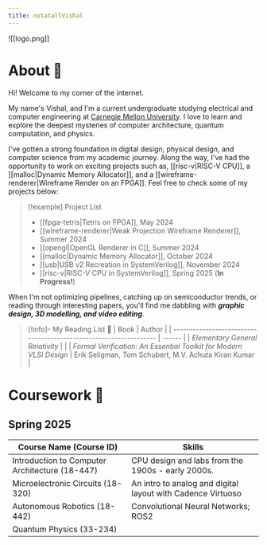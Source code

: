 ```yaml
---
title: notatallVishal
---
```

![[logo.png]]

# About 👤
Hi! Welcome to my corner of the internet.

My name's Vishal, and I'm a current undergraduate studying electrical and computer engineering at [Carnegie Mellon University](https://www.ece.cmu.edu/).  I love to learn and explore the deepest mysteries of computer architecture, quantum computation, and physics. 

I've gotten a strong foundation in digital design, physical design, and computer science from my academic journey. Along the way, I've had the opportunity to work on exciting projects such as, [[risc-v|RISC-V CPU]], a [[malloc|Dynamic Memory Allocator]], and a [[wireframe-renderer|Wireframe Render on an FPGA]]. Feel free to check some of my projects below:

>[!example] Project List
>- [[fpga-tetris|Tetris on FPGA]], May 2024
>- [[wireframe-renderer|Weak Projection Wireframe Renderer]], Summer 2024
>- [[opengl|OpenGL Renderer in C]], Summer 2024
>- [[malloc|Dynamic Memory Allocator]], October 2024
>- [[usb|USB v2 Recreation in SystemVerilog]], November 2024
>- [[risc-v|RISC-V CPU in SystemVerilog]], Spring 2025 (**In Progress!**)

When I'm not optimizing pipelines, catching up on semiconductor trends, or reading through interesting papers, you'll find me dabbling with ***graphic design, 3D modelling, and video editing***.

>[!info]- My Reading List 📑
>| Book                                                               | Author |
>| ------------------------------------------------------------------ | ------ |
>| *Elementary General Relativity*                                    |        |
>| *Formal Verification: An Essential Toolkit for Modern VLSI Design* |     Erik Seligman, Tom Schubert, M.V. Achuta Kiran Kumar | 
# Coursework 📔

## Spring 2025 

| Course Name (Course ID)                        | Skills                                                      |
| ---------------------------------------------- | ----------------------------------------------------------- |
| Introduction to Computer Architecture (18-447) | CPU design and labs from the 1900s - early 2000s.           |
| Microelectronic Circuits (18-320)              | An intro to analog and digital layout with Cadence Virtuoso |
| Autonomous Robotics (18-442)                   | Convolutional Neural Networks; ROS2                         |
| Quantum Physics (33-234)                       |                                                             |
